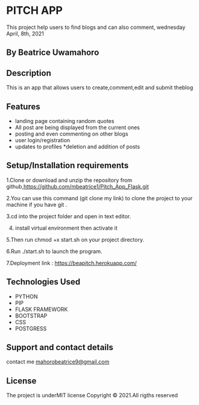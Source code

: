 # PITCH APP

This project help users to find blogs and can also comment, wednesday April, 8th, 2021

## By Beatrice Uwamahoro

## Description

This is an app that allows users to create,comment,edit and submit theblog

## Features
- landing page containing random quotes
- All post are being displayed from the current ones
- posting and even commenting on other blogs
- user login/registration
- updates to profiles *deletion and addition of posts

## Setup/Installation requirements

1.Clone or download and unzip the repository from github,https://github.com/mbeatrice1/Pitch_App_Flask.git

2.You can use this command (git clone my link) to clone the project to your machine if you have git .

3.cd into the project folder and open in text editor. 

4. install virtual environment then activate it

5.Then run chmod +x start.sh on your project directory.

6.Run ./start.sh to launch the program.

7.Deployment link : https://beapitch.herokuapp.com/


## Technologies Used

- PYTHON
- PIP
- FLASK FRAMEWORK
- BOOTSTRAP
- CSS
- POSTGRESS

## Support and contact details

contact me mahorobeatrice9@gmail.com

## License

The project is underMIT license Copyright © 2021.All rigths reserved
